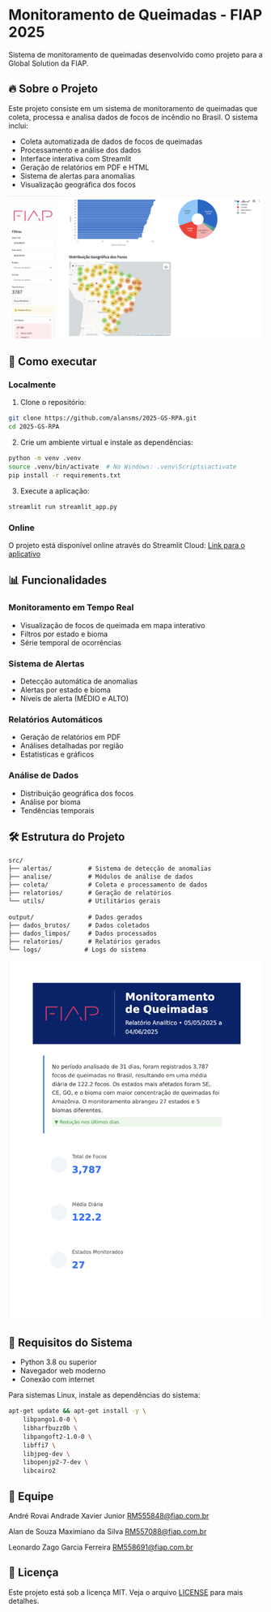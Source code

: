 # Monitoramento de Queimadas - FIAP 2025

Sistema de monitoramento de queimadas desenvolvido como projeto para a Global Solution da FIAP.

## 🔥 Sobre o Projeto

Este projeto consiste em um sistema de monitoramento de queimadas que coleta, processa e analisa dados de focos de incêndio no Brasil. O sistema inclui:

- Coleta automatizada de dados de focos de queimadas
- Processamento e análise dos dados
- Interface interativa com Streamlit
- Geração de relatórios em PDF e HTML
- Sistema de alertas para anomalias
- Visualização geográfica dos focos

![Front End](https://raw.githubusercontent.com/alansms/2025-GS-RPA/main/favicons-4/%20imag-2.png)

## 🚀 Como executar

### Localmente

1. Clone o repositório:
```bash
git clone https://github.com/alansms/2025-GS-RPA.git
cd 2025-GS-RPA
```

2. Crie um ambiente virtual e instale as dependências:
```bash
python -m venv .venv
source .venv/bin/activate  # No Windows: .venv\Scripts\activate
pip install -r requirements.txt
```

3. Execute a aplicação:
```bash
streamlit run streamlit_app.py
```

### Online

O projeto está disponível online através do Streamlit Cloud: [Link para o aplicativo](https://2025-gs-rpa-uxkbcufp5g7y6gqjfddlt5.streamlit.app/)

## 📊 Funcionalidades

### Monitoramento em Tempo Real
- Visualização de focos de queimada em mapa interativo
- Filtros por estado e bioma
- Série temporal de ocorrências

### Sistema de Alertas
- Detecção automática de anomalias
- Alertas por estado e bioma
- Níveis de alerta (MÉDIO e ALTO)

### Relatórios Automáticos
- Geração de relatórios em PDF
- Análises detalhadas por região
- Estatísticas e gráficos

### Análise de Dados
- Distribuição geográfica dos focos
- Análise por bioma
- Tendências temporais

## 🛠 Estrutura do Projeto

```
src/
├── alertas/          # Sistema de detecção de anomalias
├── analise/          # Módulos de análise de dados
├── coleta/           # Coleta e processamento de dados
├── relatorios/       # Geração de relatórios
└── utils/            # Utilitários gerais

output/               # Dados gerados
├── dados_brutos/     # Dados coletados
├── dados_limpos/     # Dados processados
├── relatorios/       # Relatórios gerados
└── logs/            # Logs do sistema
```

![Retatórios](https://github.com/alansms/2025-GS-RPA/blob/main/favicons-4/imag-1.png)

## 📝 Requisitos do Sistema

- Python 3.8 ou superior
- Navegador web moderno
- Conexão com internet

Para sistemas Linux, instale as dependências do sistema:
```bash
apt-get update && apt-get install -y \
    libpango1.0-0 \
    libharfbuzz0b \
    libpangoft2-1.0-0 \
    libffi7 \
    libjpeg-dev \
    libopenjp2-7-dev \
    libcairo2
```

## 👥 Equipe

André Rovai Andrade Xavier Junior
RM555848@fiap.com.br

Alan de Souza Maximiano da Silva
RM557088@fiap.com.br

Leonardo Zago Garcia Ferreira
RM558691@fiap.com.br

## 📄 Licença

Este projeto está sob a licença MIT. Veja o arquivo [LICENSE](LICENSE) para mais detalhes.
